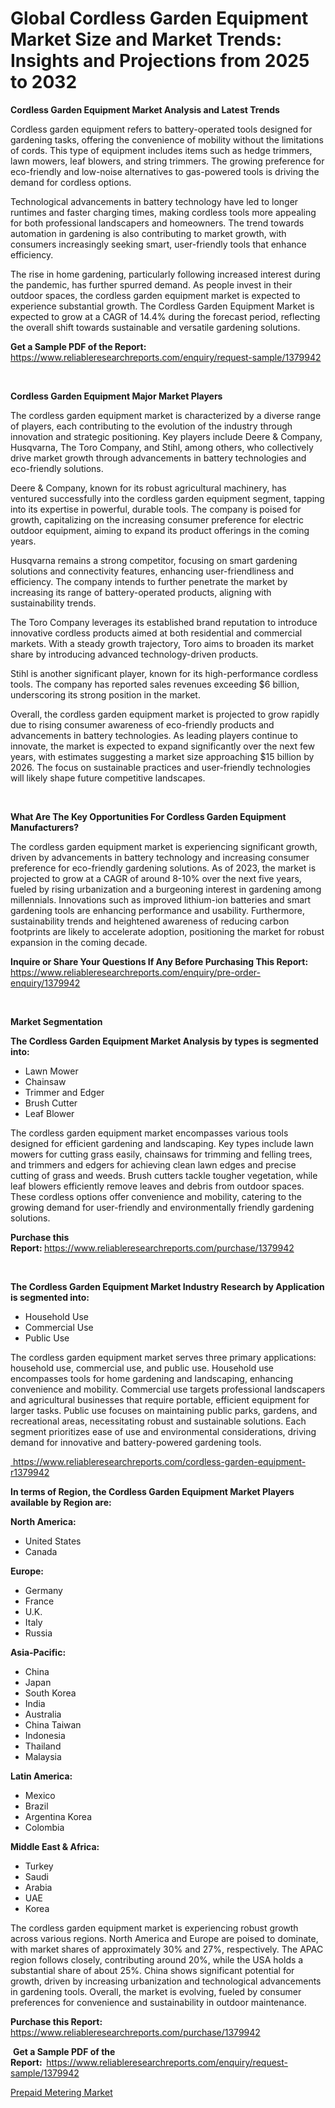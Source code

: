 <p><h1>Global Cordless Garden Equipment Market Size and Market Trends: Insights and Projections from 2025 to 2032</h1></p><p><strong>Cordless Garden Equipment Market Analysis and Latest Trends</strong></p>
<p><p>Cordless garden equipment refers to battery-operated tools designed for gardening tasks, offering the convenience of mobility without the limitations of cords. This type of equipment includes items such as hedge trimmers, lawn mowers, leaf blowers, and string trimmers. The growing preference for eco-friendly and low-noise alternatives to gas-powered tools is driving the demand for cordless options. </p><p>Technological advancements in battery technology have led to longer runtimes and faster charging times, making cordless tools more appealing for both professional landscapers and homeowners. The trend towards automation in gardening is also contributing to market growth, with consumers increasingly seeking smart, user-friendly tools that enhance efficiency. </p><p>The rise in home gardening, particularly following increased interest during the pandemic, has further spurred demand. As people invest in their outdoor spaces, the cordless garden equipment market is expected to experience substantial growth. The Cordless Garden Equipment Market is expected to grow at a CAGR of 14.4% during the forecast period, reflecting the overall shift towards sustainable and versatile gardening solutions.</p></p>
<p><strong>Get a Sample PDF of the Report:&nbsp;</strong> <a href="https://www.reliableresearchreports.com/enquiry/request-sample/1379942?utm_campaign=2655&utm_medium=2&utm_source=Github&utm_content=ia&utm_term=11042025&utm_id=cordless-garden-equipment">https://www.reliableresearchreports.com/enquiry/request-sample/1379942</a></p>
<p>&nbsp;</p>
<p><strong>Cordless Garden Equipment Major Market Players</strong></p>
<p><p>The cordless garden equipment market is characterized by a diverse range of players, each contributing to the evolution of the industry through innovation and strategic positioning. Key players include Deere & Company, Husqvarna, The Toro Company, and Stihl, among others, who collectively drive market growth through advancements in battery technologies and eco-friendly solutions.</p><p>Deere & Company, known for its robust agricultural machinery, has ventured successfully into the cordless garden equipment segment, tapping into its expertise in powerful, durable tools. The company is poised for growth, capitalizing on the increasing consumer preference for electric outdoor equipment, aiming to expand its product offerings in the coming years.</p><p>Husqvarna remains a strong competitor, focusing on smart gardening solutions and connectivity features, enhancing user-friendliness and efficiency. The company intends to further penetrate the market by increasing its range of battery-operated products, aligning with sustainability trends.</p><p>The Toro Company leverages its established brand reputation to introduce innovative cordless products aimed at both residential and commercial markets. With a steady growth trajectory, Toro aims to broaden its market share by introducing advanced technology-driven products.</p><p>Stihl is another significant player, known for its high-performance cordless tools. The company has reported sales revenues exceeding $6 billion, underscoring its strong position in the market. </p><p>Overall, the cordless garden equipment market is projected to grow rapidly due to rising consumer awareness of eco-friendly products and advancements in battery technologies. As leading players continue to innovate, the market is expected to expand significantly over the next few years, with estimates suggesting a market size approaching $15 billion by 2026. The focus on sustainable practices and user-friendly technologies will likely shape future competitive landscapes.</p></p>
<p>&nbsp;</p>
<p><strong>What Are The Key Opportunities For Cordless Garden Equipment Manufacturers?</strong></p>
<p><p>The cordless garden equipment market is experiencing significant growth, driven by advancements in battery technology and increasing consumer preference for eco-friendly gardening solutions. As of 2023, the market is projected to grow at a CAGR of around 8-10% over the next five years, fueled by rising urbanization and a burgeoning interest in gardening among millennials. Innovations such as improved lithium-ion batteries and smart gardening tools are enhancing performance and usability. Furthermore, sustainability trends and heightened awareness of reducing carbon footprints are likely to accelerate adoption, positioning the market for robust expansion in the coming decade.</p></p>
<p><strong>Inquire or Share Your Questions If Any Before Purchasing This Report:</strong> <a href="https://www.reliableresearchreports.com/enquiry/pre-order-enquiry/1379942?utm_campaign=2655&utm_medium=2&utm_source=Github&utm_content=ia&utm_term=11042025&utm_id=cordless-garden-equipment">https://www.reliableresearchreports.com/enquiry/pre-order-enquiry/1379942</a></p>
<p>&nbsp;</p>
<p><strong>Market Segmentation</strong></p>
<p><strong>The Cordless Garden Equipment Market Analysis by types is segmented into:</strong></p>
<p><ul><li>Lawn Mower</li><li>Chainsaw</li><li>Trimmer and Edger</li><li>Brush Cutter</li><li>Leaf Blower</li></ul></p>
<p><p>The cordless garden equipment market encompasses various tools designed for efficient gardening and landscaping. Key types include lawn mowers for cutting grass easily, chainsaws for trimming and felling trees, and trimmers and edgers for achieving clean lawn edges and precise cutting of grass and weeds. Brush cutters tackle tougher vegetation, while leaf blowers efficiently remove leaves and debris from outdoor spaces. These cordless options offer convenience and mobility, catering to the growing demand for user-friendly and environmentally friendly gardening solutions.</p></p>
<p><strong>Purchase this Report:&nbsp;</strong><a href="https://www.reliableresearchreports.com/purchase/1379942?utm_campaign=2655&utm_medium=2&utm_source=Github&utm_content=ia&utm_term=11042025&utm_id=cordless-garden-equipment">https://www.reliableresearchreports.com/purchase/1379942</a></p>
<p>&nbsp;</p>
<p><strong>The Cordless Garden Equipment Market Industry Research by Application is segmented into:</strong></p>
<p><ul><li>Household Use</li><li>Commercial Use</li><li>Public Use</li></ul></p>
<p><p>The cordless garden equipment market serves three primary applications: household use, commercial use, and public use. Household use encompasses tools for home gardening and landscaping, enhancing convenience and mobility. Commercial use targets professional landscapers and agricultural businesses that require portable, efficient equipment for larger tasks. Public use focuses on maintaining public parks, gardens, and recreational areas, necessitating robust and sustainable solutions. Each segment prioritizes ease of use and environmental considerations, driving demand for innovative and battery-powered gardening tools.</p></p>
<p><a href="https://www.reliableresearchreports.com/cordless-garden-equipment-r1379942?utm_campaign=2655&utm_medium=2&utm_source=Github&utm_content=ia&utm_term=11042025&utm_id=cordless-garden-equipment">&nbsp;https://www.reliableresearchreports.com/cordless-garden-equipment-r1379942</a></p>
<p><strong>In terms of Region, the Cordless Garden Equipment Market Players available by Region are:</strong></p>
<p>
    <p> <strong> North America: </strong>
        <ul>
            <li>United States</li>
            <li>Canada</li>
        </ul>
        </p> 
    <p> <strong> Europe: </strong>
        <ul>
            <li>Germany</li>
            <li>France</li>
            <li>U.K.</li>
            <li>Italy</li>
            <li>Russia</li>
        </ul>
        </p> 
    <p> <strong> Asia-Pacific: </strong>
        <ul>
            <li>China</li>
            <li>Japan</li>
            <li>South Korea</li>
            <li>India</li>
            <li>Australia</li>
            <li>China Taiwan</li>
            <li>Indonesia</li>
            <li>Thailand</li>
            <li>Malaysia</li>
        </ul>
        </p> 
    <p> <strong> Latin America: </strong>
        <ul>
            <li>Mexico</li>
            <li>Brazil</li>
            <li>Argentina Korea</li>
            <li>Colombia</li>
        </ul>
        </p> 
    <p> <strong> Middle East & Africa: </strong>
        <ul>
            <li>Turkey</li>
            <li>Saudi</li>
            <li>Arabia</li>
            <li>UAE</li>
            <li>Korea</li>
        </ul>
    </p>
    </p>
<p><p>The cordless garden equipment market is experiencing robust growth across various regions. North America and Europe are poised to dominate, with market shares of approximately 30% and 27%, respectively. The APAC region follows closely, contributing around 20%, while the USA holds a substantial share of about 25%. China shows significant potential for growth, driven by increasing urbanization and technological advancements in gardening tools. Overall, the market is evolving, fueled by consumer preferences for convenience and sustainability in outdoor maintenance.</p></p>
<p><strong>Purchase this Report: </strong><a href="https://www.reliableresearchreports.com/purchase/1379942?utm_campaign=2655&utm_medium=2&utm_source=Github&utm_content=ia&utm_term=11042025&utm_id=cordless-garden-equipment">https://www.reliableresearchreports.com/purchase/1379942</a></p>
<p>&nbsp;<strong>Get a Sample PDF of the Report:&nbsp;&nbsp;</strong><a href="https://www.reliableresearchreports.com/enquiry/request-sample/1379942?utm_campaign=2655&utm_medium=2&utm_source=Github&utm_content=ia&utm_term=11042025&utm_id=cordless-garden-equipment">https://www.reliableresearchreports.com/enquiry/request-sample/1379942</a></p>
<p><strong></strong></p>
<p><p><a href="https://github.com/djihencygnel74/Market-Research-Report-List-1/blob/main/prepaid-metering-market.md?utm_campaign=2655&utm_medium=2&utm_source=Github&utm_content=ia&utm_term=11042025&utm_id=cordless-garden-equipment">Prepaid Metering Market</a></p></p>